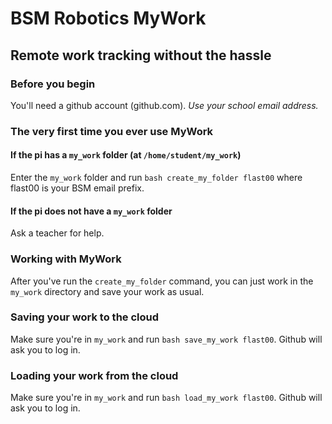 # BSM Robotics MyWork
## Remote work tracking without the hassle

### Before you begin
You'll need a github account (github.com). _Use your school email address._

### The very first time you ever use MyWork
#### If the pi has a `my_work` folder (at `/home/student/my_work`)
Enter the `my_work` folder and run `bash create_my_folder flast00` where flast00 is your BSM email prefix.

#### If the pi does not have a `my_work` folder
Ask a teacher for help.

### Working with MyWork
After you've run the `create_my_folder` command, you can just work in the `my_work` directory and save your work as usual.

### Saving your work to the cloud
Make sure you're in `my_work` and run `bash save_my_work flast00`. Github will ask you to log in.

### Loading your work from the cloud
Make sure you're in `my_work` and run `bash load_my_work flast00`. Github will ask you to log in.
